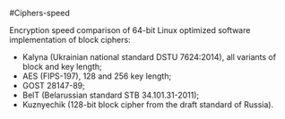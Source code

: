 #Ciphers-speed

Encryption speed comparison of 64-bit Linux optimized software implementation of block ciphers: 
- Kalyna (Ukrainian national standard DSTU 7624:2014), all variants of block and key length; 
- AES (FIPS-197), 128 and 256 key length;
- GOST 28147-89;
- BelT (Belarussian standard STB 34.101.31-2011);
- Kuznyechik (128-bit block cipher from the draft standard of Russia).



